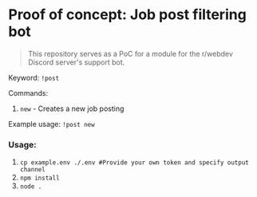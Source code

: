 # Proof of concept: Job post filtering bot

> This repository serves as a PoC for a module for the r/webdev Discord server's support bot.

Keyword: `!post`

Commands:
1. `new` - Creates a new job posting

Example usage: `!post new`

### Usage:

1. `cp example.env ./.env #Provide your own token and specify output channel`
2. `npm install`
3. `node .`
  